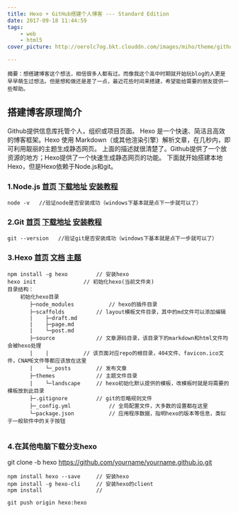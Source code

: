 ```yaml
---
title: Hexo + GitHub搭建个人博客 --- Standard Edition
date: 2017-09-18 11:44:59
tags: 
	- web 
	- html5
cover_picture: http://oerolc7og.bkt.clouddn.com/images/miho/theme/github-second.jpg

---
```

``
    摘要：想搭建博客这个想法，相信很多人都有过。而像我这个高中时期就开始玩blog的人更是早早萌生过想法。但是想和做还是差了一点，最近花些时间来搭建，希望能给需要的朋友提供一些帮助。
``
## 搭建博客原理简介
Github提供信息库托管个人，组织或项目页面。
Hexo 是一个快速、简洁且高效的博客框架。Hexo 使用 Markdown（或其他渲染引擎）解析文章，在几秒内，即可利用靓丽的主题生成静态网页。
上面的描述就很清楚了。Github提供了一个放资源的地方；Hexo提供了一个快速生成静态网页的功能。
下面就开始搭建本地Hexo，但是Hexo依赖于Node.js和git。
	
### 1.Node.js   [首页](https://nodejs.org/en/)                                                        [下载地址](https://nodejs.org/en/download/)                                                        [安装教程](http://www.runoob.com/nodejs/nodejs-install-setup.html)

```	
node -v   //验证node是否安装成功（windows下基本就是点下一步就可以了）
```
	
### 2.Git   [首页](https://git-scm.com/)                                                        [下载地址](https://git-scm.com/downloads)                                                                                                                [安装教程](http://www.runoob.com/git/git-install-setup.html)

```
git --version   //验证git是否安装成功（windows下基本就是点下一步就可以了）
```

### 3.Hexo  [首页](https://hexo.io/)                                                        [文档](https://hexo.io/docs/)                                                        [主题](https://hexo.io/themes/)

```
npm install -g hexo			// 安装hexo
hexo init				// 初始化hexo(当前文件夹)
目录结构：
    初始化hexo目录
       ├─node_modules			// hexo的插件目录
       ├─scaffolds			// layout模板文件目录，其中的md文件可以添加编辑
       |    ├─draft.md
       |    ├─page.md
       |    └─post.md
       ├─source				// 文章源码目录，该目录下的markdown和html文件均会被hexo处理
       |	|			// 该页面对应repo的根目录，404文件、favicon.ico文件，CNAME文件等都应该放在这里
       |	└─_posts		// 发布文章
       ├─themes				// 主题文件目录
       |	└─landscape		// hexo初始化默认提供的模板，改模板时就是将需要的模板放到此目录
       ├─.gitignore			// git的忽略规则文件
       ├─_config.yml			// 全局配置文件，大多数的设置都在这里
       └─package.json			// 应用程序数据，指明hexo的版本等信息，类似于一般软件中的关于按钮
       
```

### 4.在其他电脑下载分支hexo

git clone -b hexo https://github.com/yourname/yourname.github.io.git

```
npm install hexo --save     // 安装hexo
npm install -g hexo-cli     // 安装hexo的client
npm install 				// 

git push origin hexo:hexo
```
